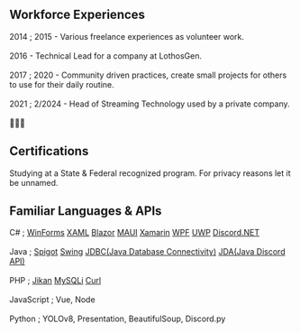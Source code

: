 ## Workforce Experiences
2014 ; 2015 - Various freelance experiences as volunteer work.<br /><br />
2016 - Technical Lead for a company at LothosGen. <br /><br />
2017 ; 2020 - Community driven practices, create small projects for others to use for their daily routine.<br /><br />
2021 ; 2/2024 - Head of Streaming Technology used by a private company.<br /><br />
👀👀👀

## Certifications
Studying at a State & Federal recognized program. For privacy reasons let it be unnamed. 

## Familiar Languages & APIs
C# ; [WinForms](https://learn.microsoft.com/en-us/dotnet/desktop/winforms/overview/?view=netdesktop-8.0) [XAML](https://learn.microsoft.com/en-us/visualstudio/xaml-tools/xaml-overview?view=vs-2022) [Blazor](https://learn.microsoft.com/en-us/aspnet/core/blazor/?view=aspnetcore-8.0) [MAUI](https://learn.microsoft.com/en-us/dotnet/maui/what-is-maui?view=net-maui-8.0) [Xamarin](https://dotnet.microsoft.com/en-us/apps/xamarin/xamarin-forms) [WPF](https://learn.microsoft.com/en-us/dotnet/desktop/wpf/getting-started/introduction-to-wpf-in-vs?view=netframeworkdesktop-4.8) [UWP](https://learn.microsoft.com/en-us/windows/uwp/get-started/universal-application-platform-guide) [Discord.NET](https://github.com/discord-net/Discord.Net)<br /><br />
Java ; [Spigot](https://hub.spigotmc.org/javadocs/bukkit/) [Swing](https://www.geeksforgeeks.org/introduction-to-java-swing/) [JDBC(Java Database Connectivity)](https://docs.oracle.com/javase/8/docs/technotes/guides/jdbc/) [JDA(Java Discord API)](https://github.com/discord-jda/JDA)<br /><br />
PHP ; [Jikan](https://docs.api.jikan.moe/) [MySQLi](https://www.php.net/manual/en/book.mysqli.php) [Curl](https://www.php.net/manual/en/book.curl.php)<br /><br />
JavaScript ; Vue, Node<br /><br />
Python ; YOLOv8, Presentation, BeautifulSoup, Discord.py<br /><br />


